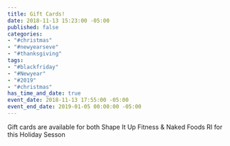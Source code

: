 ```yaml
---
title: Gift Cards!
date: 2018-11-13 15:23:00 -05:00
published: false
categories:
- "#christmas"
- "#newyearseve"
- "#thanksgiving"
tags:
- "#blackfriday"
- "#Newyear"
- "#2019"
- "#christmas"
has_time_and_date: true
event_date: 2018-11-13 17:55:00 -05:00
event_end_date: 2019-01-05 00:00:00 -05:00
---
```


Gift cards are available for both Shape It Up Fitness & 
Naked Foods RI for this Holiday Sesson